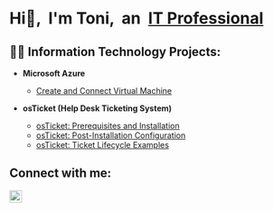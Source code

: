 
# Hi👋, &nbsp;I'm Toni, &nbsp;an &nbsp;[IT Professional](https://www.linkedin.com/in/toni-deeprai-477867327)

## 👨‍💻 Information Technology Projects:

- **Microsoft Azure**
  - [Create and Connect Virtual Machine](asdsdsds)

- **osTicket (Help Desk Ticketing System)**
  - [osTicket: Prerequisites and Installation](https://github.com/tonideeprai/osticket-prereqs)<br>
  - [osTicket: Post-Installation Configuration](https://github.com/tonideeprai/osticket-config)<br>
  - [osTicket: Ticket Lifecycle Examples](https://github.com/tonideeprai/osticket-lifecycle)

<h2>Connect with me:</h2>

[<img align="left" alt="Josh | LinkedIn" width="22px" src="https://cdn.jsdelivr.net/npm/simple-icons@v3/icons/linkedin.svg" />][linkedin]

[linkedin]: https://linkedin.com/in/Josh
